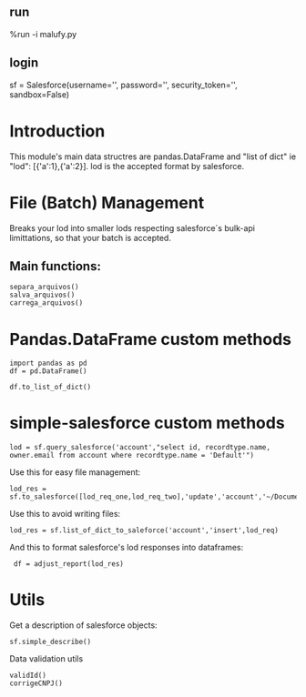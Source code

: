 ## run
%run -i malufy.py

## login
sf = Salesforce(username='', password='', security_token='', sandbox=False)

# Introduction
This module's main data structres are pandas.DataFrame and "list of dict" ie "lod": [{'a':1},{'a':2}]. lod is the accepted format by salesforce. 

# File (Batch) Management
Breaks your lod into smaller lods respecting salesforce´s bulk-api limittations, so that your batch is accepted. 

## Main functions:

```
separa_arquivos()
salva_arquivos()
carrega_arquivos()

``` 
# Pandas.DataFrame custom methods

```
import pandas as pd
df = pd.DataFrame()

df.to_list_of_dict()
```

# simple-salesforce custom methods

```
lod = sf.query_salesforce('account',"select id, recordtype.name, owner.email from account where recordtype.name = 'Default'")

```
Use this for easy file management:
```
lod_res = sf.to_salesforce([lod_req_one,lod_req_two],'update','account','~/Documents/')
``` 
Use this to avoid writing files:
```
lod_res = sf.list_of_dict_to_saleforce('account','insert',lod_req)
```
And this to format salesforce's lod responses into dataframes:
```
 df = adjust_report(lod_res)
```

# Utils

Get a description of salesforce objects:
```
sf.simple_describe()
```

Data validation utils
```
validId()
corrigeCNPJ()
```
